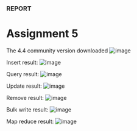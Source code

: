 ### REPORT ###
# Assignment 5 #
The 4.4 community version downloaded
![image](https://github.com/user-attachments/assets/476624cc-dd6e-45e1-b96d-dc05b14fa547)

Insert result:
![image](https://github.com/user-attachments/assets/49b9ae41-c738-4d94-87f0-2ba74359d6c8)

Query result:
![image](https://github.com/user-attachments/assets/59434344-2ad7-4026-9030-6390cfde13b3)

Update result:
![image](https://github.com/user-attachments/assets/1c4eba0b-59c6-47b6-8cee-6b5cbe3ca079)

Remove result:
![image](https://github.com/user-attachments/assets/4620eccf-b253-4b25-808c-9b61596dd148)

Bulk write result:
![image](https://github.com/user-attachments/assets/2a7b9c30-4d7f-4018-94c8-bbd6bb2ba132)

Map reduce result:
![image](https://github.com/user-attachments/assets/eb6b98e4-638f-48b8-a475-0251aa927e1a)




